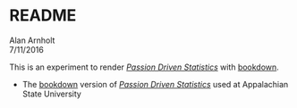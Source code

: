 # README
Alan Arnholt  
7/11/2016  

This is an experiment to render [*Passion Driven Statistics*](https://alanarnholt.github.io/PDS-BookDown/BookDownTry/book/overview.html) with [bookdown](https://bookdown.org/yihui/bookdown/).

* The [bookdown](https://bookdown.org/yihui/bookdown/) version of [*Passion Driven Statistics*](https://alanarnholt.github.io/PDS-BookDown/BookDownTry/book/overview.html) used at Appalachian State University
